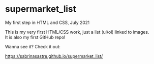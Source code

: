 # supermarket_list
My first step in HTML and CSS,
July 2021

This is my very first HTML/CSS work, just a list (ul/ol) linked to images.  
It is also my first GitHub repo!

Wanna see it? Check it out: 

https://sabrinasastre.github.io/supermarket_list/
